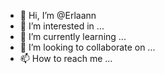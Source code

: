 - 👋 Hi, I’m @Erlaann
- 👀 I’m interested in ...
- 🌱 I’m currently learning ...
- 💞️ I’m looking to collaborate on ...
- 📫 How to reach me ...

<!---
Erlaann/Erlaann is a ✨ special ✨ repository because its `README.md` (this file) appears on your GitHub profile.
You can click the Preview link to take a look at your changes.
--->
